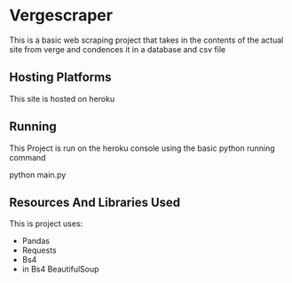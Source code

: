 # Vergescraper

This is a basic web scraping project that takes in the contents of the actual site from verge and condences it in a database and csv file

## Hosting Platforms

This site is hosted on heroku 

## Running

This Project is run on the heroku console using the basic python running command 

python main.py


## Resources And Libraries Used

This is project uses:
* Pandas
* Requests
* Bs4
* in Bs4 BeautifulSoup
